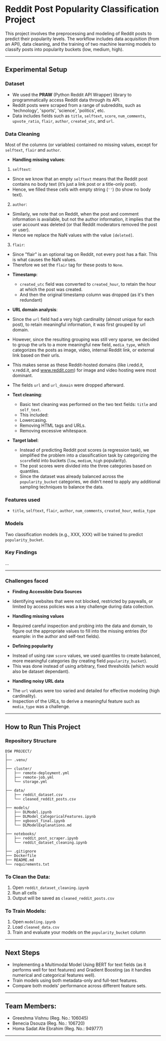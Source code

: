 # Reddit Post Popularity Classification Project

This project involves the preprocessing and modeling of Reddit posts to predict their popularity levels. The workflow includes data acquisition (from an API), data cleaning,  and the training of two machine learning models to classify posts into popularity buckets (low, medium, high).

---

## Experimental Setup

### Dataset

* We used the **PRAW** (Python Reddit API Wrapper) library to programmatically access Reddit data through its API.
* Reddit posts were scraped from a range of subreddits, such as 'technology', 'sports', 'science', 'politics', etc.
* Data includes fields such as `title`, `selftext`, `score`, `num_comments`, `upvote_ratio`, `flair`, `author`, `created_utc`, and `url`.

### Data Cleaning

Most of the columns (or variables) contained no missing values, except for `selftext`, `flair` and `author`.

* **Handling missing values**:

1. `selftext`:
  - Since we know that an empty `selftext` means that the Reddit post contains no body text (it’s just a link post or a title-only post).
  - Hence, we filled these cells with empty string (`''`) (to show no body text).

2. `author`:
  - Similarly, we note that on Reddit, when the post and comment information is available, but not the author information, it implies that the user account was deleted (or that Reddit moderators removed the post or user). 
  - Hence we replace the NaN values with the value `[deleted]`.

3. `flair`:
  - Since "flair" is an optional tag on Reddit, not every post has a flair. This is what causes the NaN values.
  - Therefore we set the `flair` tag for these posts to `None`.


* **Timestamp**:

  * `created_utc` field was converted to `created_hour`, to retain the hour at which the post was created.
  * And then the original timestamp column was dropped (as it's then redundant)

* **URL domain analysis**:

* Since the `url` field had a very high cardinality (almost unique for each post), to retain meaningful information, it was first grouped by url domain.
* However, since the resulting grouping was still very sparse, we decided to group the urls to a more meaningful new field, `media_type`, which categorizes the  posts as image, video, internal Reddit link, or external link based on their urls.
* This makes sense as these Reddit-hosted domains (like i.redd.it, v.redd.it, and www.reddit.com) for image and video hosting were most dominant.
* The fields `url` and `url_domain` were dropped afterward.

* **Text cleaning**:

  * Basic text cleaning was performed on the two text fields: `title` and `self_text`.
  * This included:
  - Lowercasing.
  - Removing HTML tags and URLs.
  - Removing excessive whitespace.

* **Target label**:

  * Instead of predicting Reddit post scores (a regression task), we simplified the problem into a classificatiion task by categorizing the `score`field into buckets (`low`, `medium`, `high` popularity).
  * The post scores were divided into the three categories based on quantiles.
  * Since the dataset was already balanced across the `popularity_bucket` categories, we didn't need to apply any additional sampling techniques to balance the data.

### Features used

* `title`, `selftext`, `flair`, `author`, `num_comments`, `created_hour`, `media_type`

### Models

Two classification models (e.g., XXX, XXX) will be trained to predict `popularity_bucket`.

### Key Findings

...

---

### Challenges faced

* **Finding Accessible Data Sources**
- Identifying websites that were not blocked, restricted by paywalls, or limited by access policies was a key challenge during data collection.
* **Handling missing values** 
- Required careful inspection and probing into the data and domain, to figure out the appropriate values to fill into the missing entries (for example: in the author and self-text fields).
* **Defining popularity**
- Instead of using raw `score` values, we used quantiles to create balanced, more meaningful categories (by creating field `popularity_bucket`).
- This was done instead of using arbitrary, fixed thresholds (which would also be dataset dependant).
* **Handling noisy URL data**
- The `url` values were too varied and detailed for effective modeling (high cardinality).
- Inspection of the URLs, to derive a meaningful feature such as `media_type` was a challenge.


---

## How to Run This Project

### Repository Structure

```
DSW PROJECT/
│
├── .venv/
│
├── cluster/
│   ├── remote-deployment.yml
│   ├── remote-job.yml
│   └── storage.yml
│
├── data/
│   ├── reddit_dataset.csv
│   └── cleaned_reddit_posts.csv
│
├── models/
│   ├── DLModel.ipynb
│   ├── DLModel_CategoricalFeatures.ipynb
│   ├── xgboost_final.ipynb
│   └── DLModelExplanations.md
│
├── notebooks/
│   ├── reddit_post_scraper.ipynb
│   └── reddit_dataset_cleaning.ipynb
│
├── .gitignore
├── Dockerfile
├── README.md
└── requirements.txt

```

### To Clean the Data:

1. Open `reddit_dataset_cleaning.ipynb`
2. Run all cells
3. Output will be saved as `cleaned_reddit_posts.csv`

### To Train Models:

1. Open `modeling.ipynb`
2. Load `cleaned_data.csv`
3. Train and evaluate your models on the `popularity_bucket` column

---

## Next Steps

* Implementing a Multimodal Model Using BERT for text fields (as it performs well for text features) and Gradient Boosting (as it handles numerical and categorical features well).
* Train models using both metadata-only and full-text features.
* Compare both models' performance across different feature sets.

---

## Team Members:

* Greeshma Vishnu (Reg. No.: 106045)
* Benecia Dsouza (Reg. No.: 106720)
* Homa Sadat Ale Ebrahim (Reg. No.: 949777)

---

